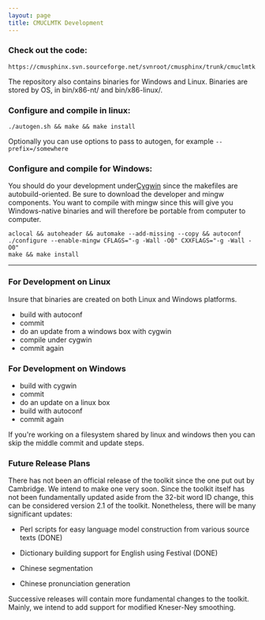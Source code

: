 ```yaml
---
layout: page
title: CMUCLMTK Development
---
```


### Check out the code:

	
	https://cmusphinx.svn.sourceforge.net/svnroot/cmusphinx/trunk/cmuclmtk

The repository also contains binaries for Windows and Linux. Binaries are 
stored by OS, in bin/x86-nt/ and bin/x86-linux/.
### Configure and compile in linux:

	
	./autogen.sh && make && make install


Optionally you can use options to pass to autogen, for example 
`--prefix=/somewhere`

### Configure and compile for Windows:

You should do your development under[Cygwin](http://cygwin.com) since the 
makefiles are autobuild-oriented. Be sure to download the developer and mingw 
components. You want to compile with mingw since this will give you 
Windows-native binaries and will therefore be portable from computer to 
computer.

	
	aclocal && autoheader && automake --add-missing --copy && autoconf
	./configure --enable-mingw CFLAGS="-g -Wall -O0" CXXFLAGS="-g -Wall -O0"
	make && make install


----
### For Development on Linux

Insure that binaries are created on both Linux and Windows platforms.

*   build with autoconf
*   commit
*   do an update from a windows box with cygwin
*   compile under cygwin
*   commit again

### For Development on Windows

*  build with cygwin
*  commit
*  do an update on a linux box
*  build with autoconf
*  commit again

If you're working on a filesystem shared by linux and windows then you can skip 
the middle commit and update steps.

### Future Release Plans

There has not been an official release of the toolkit since the one put out by 
Cambridge.  We intend to make one very soon.  Since the toolkit itself has not 
been fundamentally updated aside from the 32-bit word ID change, this can be 
considered version 2.1 of the toolkit.  Nonetheless, there will be many 
significant updates:


*  Perl scripts for easy language model construction from various source texts 
(DONE)

*  Dictionary building support for English using Festival (DONE)

*  Chinese segmentation

*  Chinese pronunciation generation

Successive releases will contain more fundamental changes to the toolkit.  
Mainly, we intend to add support for modified Kneser-Ney smoothing.
